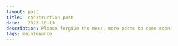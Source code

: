 ```yaml
---
layout: post
title:  construction post
date:   2023-10-13
description: Please forgive the mess, more posts to come soon!
tags: maintenance
---
```

